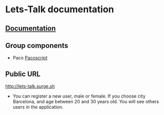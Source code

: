 # Lets-Talk documentation



## [Documentation](lets-talk-docs/Readme.md)

## Group components

- Paco [Pacoscript](https://github.com/Pacoscript)


## Public URL

http://lets-talk.surge.sh
* You can register a new user, male or female. If you choose city Barcelona, and age between 20 and 30 years old. You will see others users in the application.
